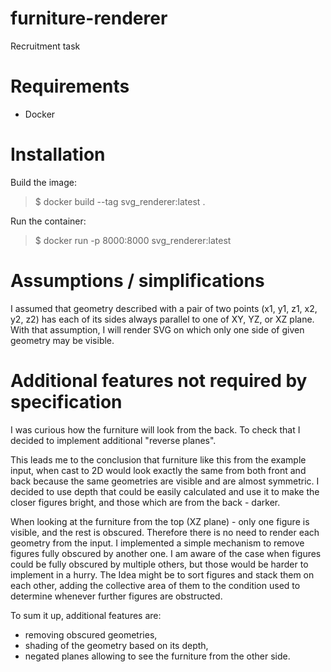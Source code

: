 # furniture-renderer
Recruitment task

# Requirements

- Docker

# Installation

Build the image:
> $ docker build --tag svg_renderer:latest .

Run the container:
> $ docker run -p 8000:8000 svg_renderer:latest

# Assumptions / simplifications
I assumed that geometry described with a pair of two points (x1, y1, z1, x2, y2, z2) has each of its sides always parallel 
to one of XY, YZ, or XZ plane. With that assumption, I will render SVG on which only one side of given geometry may be 
visible.

# Additional features not required by specification

I was curious how the furniture will look from the back. To check that I decided to implement additional 
"reverse planes". 

This leads me to the conclusion that furniture like this from the example input, when cast to 2D would look exactly the 
same from both front and back because the same geometries are visible and are almost symmetric. 
I decided to use depth that could be easily calculated and use it to make the closer figures bright, and those which are 
from the back - darker. 

When looking at the furniture from the top (XZ plane) - only one figure is visible, and the rest is obscured. 
Therefore there is no need to render each geometry from the input. I implemented a simple mechanism to remove figures 
fully obscured by another one. I am aware of the case when figures could be fully obscured by multiple others, 
but those would be harder to implement in a hurry. The Idea might be to sort figures and stack them on each other, 
adding the collective area of them to the condition used to determine whenever further figures are obstructed.

To sum it up, additional features are:
- removing obscured geometries,
- shading of the geometry based on its depth,
- negated planes allowing to see the furniture from the other side.
